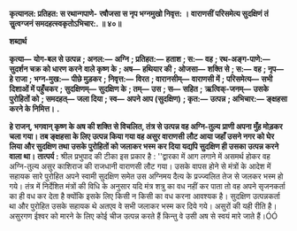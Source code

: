 **कृत्यानल: प्रतिहत: स रथान्गपाणे-** **रषौजसा स नृप भग्नमुखो निवृत्त: ।** **वाराणसीं परिसमेत्य सुदक्षिणं तं** **सॢत्वग्जनं समदहत्स्वकृतोऽभिचार:. ॥ ४०॥** 

**शब्दार्थ** 

**कृत्या—** **योग-बल से उत्पन्न** **; अनल:—** **अग्नि** **; प्रतिहत:—** **हताश** **; स:—** **वह** **; रथ-अङ्ग-पाणे:—** **सुदर्शन चक्र को धारण करने** **वाले कृष्ण के** **; अष—** **हथियार की** **; ओजसा—** **शक्ति से** **; स:—** **वह** **; नृप—** **हे राजा** **; भग्न-मुख:—** **पीछे मुड़कर** **; निवृत्त:—** **विरत** **; वारानसीम्—** **वाराणसी में** **; परिसमेत्य—** **सभी दिशाओं में पहुँचकर** **; सुदक्षिणम्—** **सुदक्षिण के** **; तम्—** **उस** **; स—** **सहित** **;** **ऋत्विक्-जनम्—** **उसके पुरोहितों को** **; समदहत्—** **जला दिया** **; स्व—** **अपने आप (सुदक्षिण)** **; कृत:—** **उत्पन्न** **; अभिचार:—** **ङ्क्षहसा** **करने के निमित्त।** **.** 

**हे राजन्, भगवान् कृष्ण के अष की शक्ति से विचलित, तंत्र से उत्पन्न वह अग्नि-तुल्य** **प्राणी अपना मुँह मोड़कर चला गया। तब ङ्क्षहसा के लिए उत्पन्न किया गया वह असुर वाराणसी** **लौट आया जहाँ उसने नगर को घेर लिया और सुदक्षिण तथा उसके पुरोहितों को जलाकर भस्म** **कर दिया यद्यपि सुदक्षिण ही उसका उत्पन्न करने वाला था।** **तात्पर्य :** श्रील प्रभुपाद की टीका इस प्रकार है : ''द्वारका में आग लगाने में असमर्थ होकर वह अग्नि-तुल्य असुर काशिराज की राजधानी वाराणसी लौट गया। उसके वापस होने से मंत्रों के आदेश में सहायक सारे पुरोहित अपने स्वामी सुदक्षिण समेत उस अग्निमय दैत्य के प्रज्ज्वलित तेज से जलकर भस्म हो गये। तंत्र में निर्देशित मंत्रों की विधि के अनुसार यदि मंत्र शत्रु का वध नहीं कर पाता तो वह अपने सृजनकर्ता का ही वध कर देता है क्योंकि इसके लिए किसी न किसी का वध करना आवश्यक है। सुदक्षिण उत्पन्नकर्ता था और पुरोहित उसके सहायक थे अतएव वे सभी जलाकर भस्म कर दिये गये। असुरों की यही रीति है। असुरगण ईश्वर को मारने के लिए कोई चीज उत्पन्न करते हैं किन्तु वे उसी अष से स्वयं मारे जाते हैं।ÓÓ  